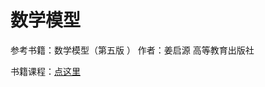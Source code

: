# 数学模型

参考书籍：数学模型（第五版 ） 作者：姜启源 高等教育出版社

书籍课程：[点这里](http://abook.hep.com.cn/showResource.action?resourceInfoId=5000252794&resBrowserUrl=undefined&mediaType=4&currCount=0&ifUser=DATA_IDS)